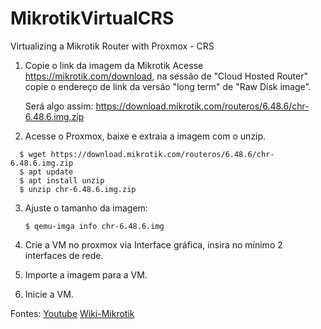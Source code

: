 # MikrotikVirtualCRS
Virtualizing a Mikrotik Router with Proxmox - CRS


1. Copie o link da imagem da Mikrotik
	Acesse https://mikrotik.com/download, na sessão de "Cloud Hosted Router" copie o endereço de link da versão "long term" de "Raw Disk image". 
	
	Será algo assim: https://download.mikrotik.com/routeros/6.48.6/chr-6.48.6.img.zip

2. Acesse o Proxmox, baixe e extraia a imagem com o unzip.

```
  $ wget https://download.mikrotik.com/routeros/6.48.6/chr-6.48.6.img.zip
  $ apt update
  $ apt install unzip
  $ unzip chr-6.48.6.img.zip
```

3. Ajuste o tamanho da imagem:

	```$ qemu-imga info chr-6.48.6.img```

4. Crie a VM no proxmox via Interface gráfica, insira no mínimo 2 interfaces de rede.

5. Importe a imagem para a VM.

6. Inicie a VM.

Fontes: 
[Youtube](https://www.youtube.com/watch?v=wI98U1WBFFI)
[Wiki-Mikrotik](https://wiki.mikrotik.com/wiki/Manual:CHR)
